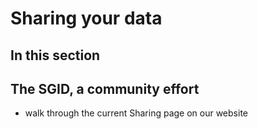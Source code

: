 # Sharing your data

## In this section

## The SGID, a community effort

- walk through the current Sharing page on our website
